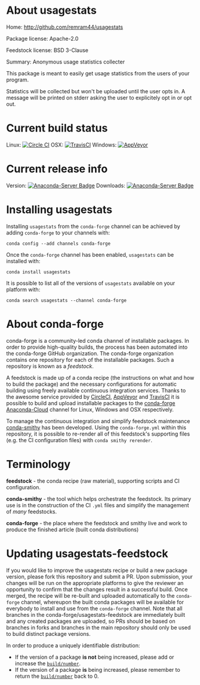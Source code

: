 About usagestats
================

Home: http://github.com/remram44/usagestats

Package license: Apache-2.0

Feedstock license: BSD 3-Clause

Summary: Anonymous usage statistics collecter

This package is meant to easily get usage statistics from the users of your
program.

Statistics will be collected but won't be uploaded until the user opts in.
A message will be printed on stderr asking the user to explicitely opt in or
opt out.


Current build status
====================

Linux: [![Circle CI](https://circleci.com/gh/conda-forge/usagestats-feedstock.svg?style=shield)](https://circleci.com/gh/conda-forge/usagestats-feedstock)
OSX: [![TravisCI](https://travis-ci.org/conda-forge/usagestats-feedstock.svg?branch=master)](https://travis-ci.org/conda-forge/usagestats-feedstock)
Windows: [![AppVeyor](https://ci.appveyor.com/api/projects/status/github/conda-forge/usagestats-feedstock?svg=True)](https://ci.appveyor.com/project/conda-forge/usagestats-feedstock/branch/master)

Current release info
====================
Version: [![Anaconda-Server Badge](https://anaconda.org/conda-forge/usagestats/badges/version.svg)](https://anaconda.org/conda-forge/usagestats)
Downloads: [![Anaconda-Server Badge](https://anaconda.org/conda-forge/usagestats/badges/downloads.svg)](https://anaconda.org/conda-forge/usagestats)

Installing usagestats
=====================

Installing `usagestats` from the `conda-forge` channel can be achieved by adding `conda-forge` to your channels with:

```
conda config --add channels conda-forge
```

Once the `conda-forge` channel has been enabled, `usagestats` can be installed with:

```
conda install usagestats
```

It is possible to list all of the versions of `usagestats` available on your platform with:

```
conda search usagestats --channel conda-forge
```


About conda-forge
=================

conda-forge is a community-led conda channel of installable packages.
In order to provide high-quality builds, the process has been automated into the
conda-forge GitHub organization. The conda-forge organization contains one repository
for each of the installable packages. Such a repository is known as a *feedstock*.

A feedstock is made up of a conda recipe (the instructions on what and how to build
the package) and the necessary configurations for automatic building using freely
available continuous integration services. Thanks to the awesome service provided by
[CircleCI](https://circleci.com/), [AppVeyor](http://www.appveyor.com/)
and [TravisCI](https://travis-ci.org/) it is possible to build and upload installable
packages to the [conda-forge](https://anaconda.org/conda-forge)
[Anaconda-Cloud](http://docs.anaconda.org/) channel for Linux, Windows and OSX respectively.

To manage the continuous integration and simplify feedstock maintenance
[conda-smithy](http://github.com/conda-forge/conda-smithy) has been developed.
Using the ``conda-forge.yml`` within this repository, it is possible to re-render all of
this feedstock's supporting files (e.g. the CI configuration files) with ``conda smithy rerender``.


Terminology
===========

**feedstock** - the conda recipe (raw material), supporting scripts and CI configuration.

**conda-smithy** - the tool which helps orchestrate the feedstock.
                   Its primary use is in the construction of the CI ``.yml`` files
                   and simplify the management of *many* feedstocks.

**conda-forge** - the place where the feedstock and smithy live and work to
                  produce the finished article (built conda distributions)


Updating usagestats-feedstock
=============================

If you would like to improve the usagestats recipe or build a new
package version, please fork this repository and submit a PR. Upon submission,
your changes will be run on the appropriate platforms to give the reviewer an
opportunity to confirm that the changes result in a successful build. Once
merged, the recipe will be re-built and uploaded automatically to the
`conda-forge` channel, whereupon the built conda packages will be available for
everybody to install and use from the `conda-forge` channel.
Note that all branches in the conda-forge/usagestats-feedstock are
immediately built and any created packages are uploaded, so PRs should be based
on branches in forks and branches in the main repository should only be used to
build distinct package versions.

In order to produce a uniquely identifiable distribution:
 * If the version of a package **is not** being increased, please add or increase
   the [``build/number``](http://conda.pydata.org/docs/building/meta-yaml.html#build-number-and-string).
 * If the version of a package **is** being increased, please remember to return
   the [``build/number``](http://conda.pydata.org/docs/building/meta-yaml.html#build-number-and-string)
   back to 0.

